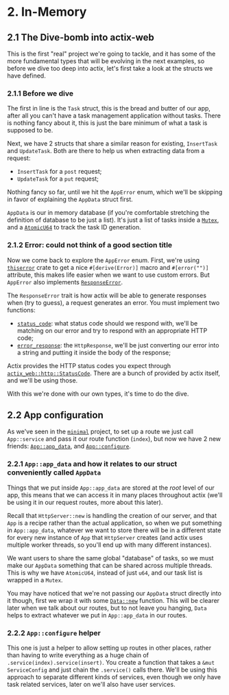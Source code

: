 # 2. In-Memory

## 2.1 The Dive-bomb into actix-web

This is the first "real" project we're going to tackle, and it has some of the more fundamental
types that will be evolving in the next examples, so before we dive too deep into actix, let's first
take a look at the structs we have defined.

### 2.1.1 Before we dive

The first in line is the `Task` struct, this is the bread and butter of our app, after all you can't
have a task management application without tasks. There is nothing fancy about it, this is just the
bare minimum of what a task is supposed to be.

Next, we have 2 structs that share a similar reason for existing, `InsertTask` and `UpdateTask`.
Both are there to help us when extracting data from a request:

- `InsertTask` for a `post` request;
- `UpdateTask` for a `put` request;

Nothing fancy so far, until we hit the `AppError` enum, which we'll be skipping in favor of
explaining the `AppData` struct first.

`AppData` is our in memory database (if you're comfortable stretching the definition of database to
be just a list). It's just a list of tasks inside a
[`Mutex`](https://doc.rust-lang.org/std/sync/struct.Mutex.html), and a
[`AtomicU64`](https://doc.rust-lang.org/std/sync/atomic/struct.AtomicU64.html) to track the task
ID generation.

### 2.1.2 Error: could not think of a good section title

Now we come back to explore the `AppError` enum. First, we're using
[`thiserror`](https://docs.rs/thiserror/1.0.26/thiserror/) crate to get a nice
`#[derive(Error)]` macro and `#[error("")]` attribute, this makes life easier when we want to use
custom errors. But `AppError` also implements
[`ResponseError`](https://docs.rs/actix-web/4.0.0-beta.8/actix_web/trait.ResponseError.html).

The `ResponseError` trait is how actix will be able to generate responses when (try to guess), a
request generates an error. You must implement two functions:

- [`status_code`](https://docs.rs/actix-web/4.0.0-beta.8/actix_web/trait.ResponseError.html#method.status_code): what status code should we respond with, we'll be matching on our error and try to
  respond with an appropriate HTTP code;
- [`error_response`](https://docs.rs/actix-web/4.0.0-beta.8/actix_web/trait.ResponseError.html#method.error_response): the `HttpResponse`, we'll be just converting our error into a string
  and putting it inside the body of the response;

Actix provides the HTTP status codes you expect through
[`actix_web::http::StatusCode`](https://docs.rs/actix-web/4.0.0-beta.8/actix_web/http/struct.StatusCode.html).
There are a bunch of provided by actix itself, and we'll be using those.

With this we're done with our own types, it's time to do the dive.

## 2.2 App configuration

As we've seen in the [`minimal`](../minimal/) project, to set up a route we just call `App::service`
and pass it our route function (`index`), but now we have 2 new friends:
[`App::app_data`](https://docs.rs/actix-web/4.0.0-beta.8/actix_web/struct.App.html#method.app_data),
and
[`App::configure`](https://docs.rs/actix-web/4.0.0-beta.8/actix_web/struct.App.html#method.configure).

### 2.2.1 `App::app_data` and how it relates to our struct conveniently called `AppData`

Things that we put inside `App::app_data` are stored at the _root_ level of our app, this means
that we can access it in many places throughout actix (we'll be using it in our request routes, more
about this later).

Recall that `HttpServer::new` is handling the creation of our server, and that `App` is a recipe
rather than the actual application, so when we put something in `App::app_data`, whatever we
want to store there will be in a different state for every new instance of `App` that `HttpServer`
creates (and actix uses multiple worker threads, so you'll end up with many different instances).

We want users to share the same global "database" of tasks, so we must make our `AppData` something
that can be shared across multiple threads. This is why we have `AtomicU64`, instead of just `u64`,
and our task list is wrapped in a `Mutex`.

You may have noticed that we're not passing our `AppData` struct directly into it though, first we
wrap it with some
[`Data::new`](https://docs.rs/actix-web/4.0.0-beta.8/actix_web/web/struct.Data.html#) function. This
will be clearer later when we talk about our routes, but to not leave you hanging, `Data` helps
to extract whatever we put in `App::app_data` in our routes.

### 2.2.2 `App::configure` helper

This one is just a helper to allow setting up routes in other places, rather than having to write
everything as a huge chain of `.service(index).service(insert)`. You create a function that takes
a `&mut ServiceConfig` and just chain the `.service()` calls there. We'll be using this approach to
separate different kinds of services, even though we only have task related services, later on we'll
also have user services.
